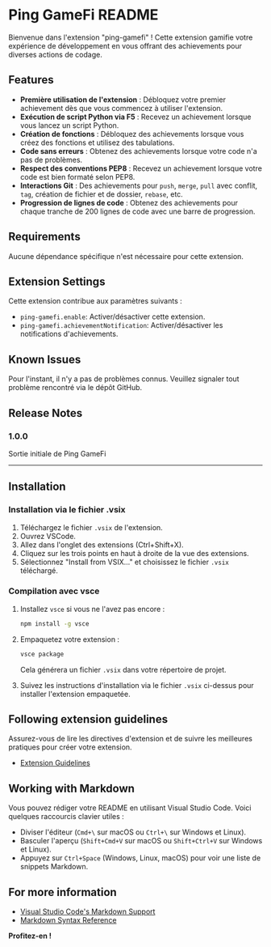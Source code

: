 
# Ping GameFi README

Bienvenue dans l'extension "ping-gamefi" ! Cette extension gamifie votre expérience de développement en vous offrant des achievements pour diverses actions de codage.

## Features

- **Première utilisation de l'extension** : Débloquez votre premier achievement dès que vous commencez à utiliser l'extension.
- **Exécution de script Python via F5** : Recevez un achievement lorsque vous lancez un script Python.
- **Création de fonctions** : Débloquez des achievements lorsque vous créez des fonctions et utilisez des tabulations.
- **Code sans erreurs** : Obtenez des achievements lorsque votre code n'a pas de problèmes.
- **Respect des conventions PEP8** : Recevez un achievement lorsque votre code est bien formaté selon PEP8.
- **Interactions Git** : Des achievements pour `push`, `merge`, `pull` avec conflit, `tag`, création de fichier et de dossier, `rebase`, etc.
- **Progression de lignes de code** : Obtenez des achievements pour chaque tranche de 200 lignes de code avec une barre de progression.

## Requirements

Aucune dépendance spécifique n'est nécessaire pour cette extension.

## Extension Settings

Cette extension contribue aux paramètres suivants :

* `ping-gamefi.enable`: Activer/désactiver cette extension.
* `ping-gamefi.achievementNotification`: Activer/désactiver les notifications d'achievements.

## Known Issues

Pour l'instant, il n'y a pas de problèmes connus. Veuillez signaler tout problème rencontré via le dépôt GitHub.

## Release Notes

### 1.0.0

Sortie initiale de Ping GameFi

---

## Installation

### Installation via le fichier .vsix

1. Téléchargez le fichier `.vsix` de l'extension.
2. Ouvrez VSCode.
3. Allez dans l'onglet des extensions (Ctrl+Shift+X).
4. Cliquez sur les trois points en haut à droite de la vue des extensions.
5. Sélectionnez "Install from VSIX..." et choisissez le fichier `.vsix` téléchargé.

### Compilation avec vsce

1. Installez `vsce` si vous ne l'avez pas encore :

   ```sh
   npm install -g vsce
   ```

2. Empaquetez votre extension :

   ```sh
   vsce package
   ```

   Cela générera un fichier `.vsix` dans votre répertoire de projet.

3. Suivez les instructions d'installation via le fichier `.vsix` ci-dessus pour installer l'extension empaquetée.

## Following extension guidelines

Assurez-vous de lire les directives d'extension et de suivre les meilleures pratiques pour créer votre extension.

* [Extension Guidelines](https://code.visualstudio.com/api/references/extension-guidelines)

## Working with Markdown

Vous pouvez rédiger votre README en utilisant Visual Studio Code. Voici quelques raccourcis clavier utiles :

* Diviser l'éditeur (`Cmd+\` sur macOS ou `Ctrl+\` sur Windows et Linux).
* Basculer l'aperçu (`Shift+Cmd+V` sur macOS ou `Shift+Ctrl+V` sur Windows et Linux).
* Appuyez sur `Ctrl+Space` (Windows, Linux, macOS) pour voir une liste de snippets Markdown.

## For more information

* [Visual Studio Code's Markdown Support](http://code.visualstudio.com/docs/languages/markdown)
* [Markdown Syntax Reference](https://help.github.com/articles/markdown-basics/)

**Profitez-en !**
